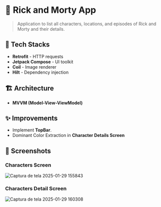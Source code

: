 # 📌 Rick and Morty App

> Application to list all characters, locations, and episodes of Rick and Morty and their details.

## 🚀 Tech Stacks

- **Retrofit** - HTTP requests  
- **Jetpack Compose** - UI toolkit  
- **Coil** - Image renderer  
- **Hilt** - Dependency injection  

## 🏗️ Architecture  

- **MVVM (Model-View-ViewModel)**  

## ✨ Improvements  

- Implement **TopBar**.
- Dominant Color Extraction in **Character Details Screen**

## 📸 Screenshots

### Characters Screen  
![Captura de tela 2025-01-29 155843](https://github.com/user-attachments/assets/abffd09c-351c-48f5-a92f-f456885377cc)


### Characters Detail Screen
![Captura de tela 2025-01-29 160308](https://github.com/user-attachments/assets/e46fecf1-d790-4cb0-8e60-4daf002cbd7b)

